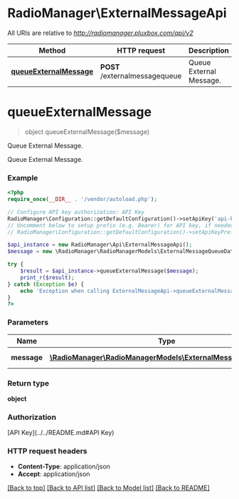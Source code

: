 # RadioManager\ExternalMessageApi

All URIs are relative to *http://radiomanager.pluxbox.com/api/v2*

Method | HTTP request | Description
------------- | ------------- | -------------
[**queueExternalMessage**](ExternalMessageApi.md#queueExternalMessage) | **POST** /externalmessagequeue | Queue External Message.


# **queueExternalMessage**
> object queueExternalMessage($message)

Queue External Message.

Queue External Message.

### Example
```php
<?php
require_once(__DIR__ . '/vendor/autoload.php');

// Configure API key authorization: API Key
RadioManager\Configuration::getDefaultConfiguration()->setApiKey('api-key', 'YOUR_API_KEY');
// Uncomment below to setup prefix (e.g. Bearer) for API key, if needed
// RadioManager\Configuration::getDefaultConfiguration()->setApiKeyPrefix('api-key', 'Bearer');

$api_instance = new RadioManager\Api\ExternalMessageApi();
$message = new \RadioManager\RadioManagerModels\ExternalMessageQueueData(); // \RadioManager\RadioManagerModels\ExternalMessageQueueData | Data **(Required)**

try {
    $result = $api_instance->queueExternalMessage($message);
    print_r($result);
} catch (Exception $e) {
    echo 'Exception when calling ExternalMessageApi->queueExternalMessage: ', $e->getMessage(), PHP_EOL;
}
?>
```

### Parameters

Name | Type | Description  | Notes
------------- | ------------- | ------------- | -------------
 **message** | [**\RadioManager\RadioManagerModels\ExternalMessageQueueData**](../Model/ExternalMessageQueueData.md)| Data **(Required)** |

### Return type

**object**

### Authorization

[API Key](../../README.md#API Key)

### HTTP request headers

 - **Content-Type**: application/json
 - **Accept**: application/json

[[Back to top]](#) [[Back to API list]](../../README.md#documentation-for-api-endpoints) [[Back to Model list]](../../README.md#documentation-for-models) [[Back to README]](../../README.md)

